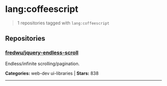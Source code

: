 # lang:coffeescript

> 1 repositories tagged with `lang:coffeescript`

## Repositories

### [fredwu/jquery-endless-scroll](https://github.com/fredwu/jquery-endless-scroll)

Endless/infinite scrolling/pagination.

**Categories:** web-dev ui-libraries  | **Stars:** 838

---


